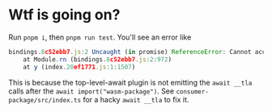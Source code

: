 # Wtf is going on?

Run `pnpm i`, then `pnpm run test`.
You'll see an error like

```ts
bindings.8c52ebb7.js:2 Uncaught (in promise) ReferenceError: Cannot access 'pn' before initialization
    at Module.rn (bindings.8c52ebb7.js:2:972)
    at y (index.20ef1771.js:1:1507)
```

This is because the top-level-await plugin is not emitting the `await __tla` calls after the `await import("wasm-package")`.
See `consumer-package/src/index.ts` for a hacky `await __tla` to fix it.
